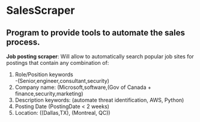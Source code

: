 # SalesScraper

## Program to provide tools to automate the sales process.

**Job posting scraper**: Will allow to automatically search popular job sites for postings that contain any combination of:

1. Role/Position keywords   
    -(Senior,engineer,consultant,security)
2. Company name:            (Microsoft,software,(Gov of Canada + finance,security,marketing)
3. Description keywords:    (automate threat identification, AWS, Python)
4. Posting Date             (PostingDate < 2 weeks)
5. Location:                ((Dallas,TX), (Montreal, QC))


    
